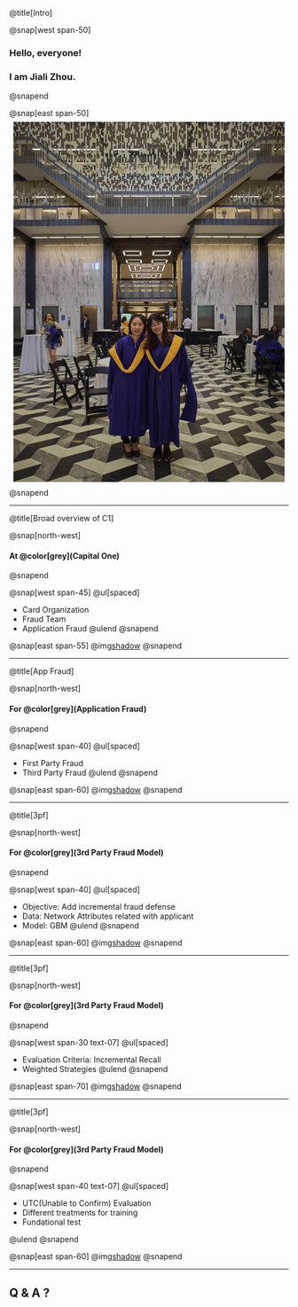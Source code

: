 @title[Intro]

@snap[west span-50]
### Hello, everyone! 
### I am Jiali Zhou.
@snapend

@snap[east span-50]
![](assets/img/nyu_graduation.jpeg)
@snapend

---
@title[Broad overview of C1]

@snap[north-west]
#### At @color[grey](**Capital One**)
@snapend

@snap[west span-45]
@ul[spaced]
- Card Organization
- Fraud Team
- Application Fraud
@ulend
@snapend

@snap[east span-55]
@img[shadow](assets/img/credit-card-application.png)
@snapend

---
@title[App Fraud]

@snap[north-west]
#### For @color[grey](**Application Fraud**)
@snapend

@snap[west span-40]
@ul[spaced]
- First Party Fraud
- Third Party Fraud
@ulend
@snapend

@snap[east span-60]
@img[shadow](assets/img/app-fraud.png)
@snapend

---
@title[3pf]

@snap[north-west]
#### For @color[grey](**3rd Party Fraud Model**)
@snapend

@snap[west span-40]
@ul[spaced]
- Objective: Add incremental fraud defense
- Data: Network Attributes related with applicant
- Model: GBM
@ulend
@snapend

@snap[east span-60]
@img[shadow](assets/img/graph.png)
@snapend

---
@title[3pf]

@snap[north-west]
#### For @color[grey](**3rd Party Fraud Model**)
@snapend

@snap[west span-30 text-07]
@ul[spaced]
- Evaluation Criteria: Incremental Recall
- Weighted Strategies
@ulend
@snapend

@snap[east span-70]
@img[shadow](assets/img/strategies.png)
@snapend

---
@title[3pf]

@snap[north-west]
#### For @color[grey](**3rd Party Fraud Model**)
@snapend

@snap[west span-40 text-07]
@ul[spaced]
- UTC(Unable to Confirm) Evaluation
- Different treatments for training
- Fundational test

@ulend
@snapend

@snap[east span-60]
@img[shadow](assets/img/verify_id.png)
@snapend

---
## Q & A ?

